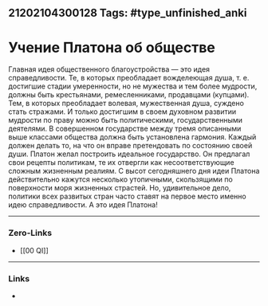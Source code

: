 21202104300128
Tags: #type_unfinished_anki 
---
# Учение Платона об обществе

Главная идея общественного благоустройства — это идея справедливости. Те, в которых преобладает вожделеющая душа, т. е. достигшие стадии умеренности, но не мужества и тем более мудрости, должны быть крестьянами, ремесленниками, продавцами (купцами). Тем, в которых преобладает волевая, мужественная душа, суждено стать стражами. И только достигшим в своем духовном развитии мудрости по праву можно быть политическими, государственными деятелями. В совершенном государстве между тремя описанными выше классами общества должна быть установлена гармония. Каждый должен делать то, на что он вправе претендовать по состоянию своей души. Платон желал построить идеальное государство. Он предлагал свои рецепты политикам, те их отвергли как несоответствующие сложным жизненным реалиям. С высот сегодняшнего дня идеи Платона действительно кажутся несколько утопичными, скользящими по поверхности моря жизненных страстей. Но, удивительное дело, политики всех развитых стран часто ставят на первое место именно идею справедливости. А это идея Платона!

---
### Zero-Links
- [[00 QI]]
---
### Links
-